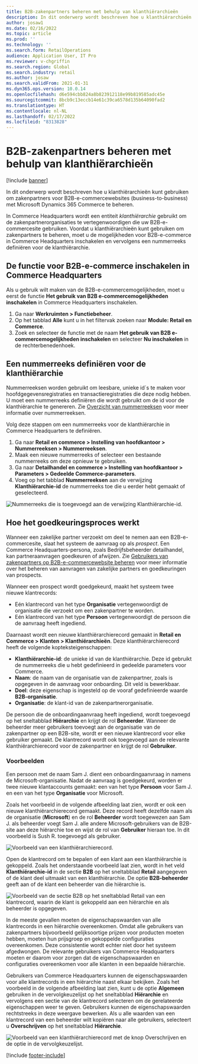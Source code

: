 ```yaml
---
title: B2B-zakenpartners beheren met behulp van klanthiërarchieën
description: In dit onderwerp wordt beschreven hoe u klanthiërarchieën kunt gebruiken om zakenpartners voor B2B-e-commercewebsites (business-to-business) met Microsoft Dynamics 365 Commerce te beheren.
author: josaw1
ms.date: 02/16/2022
ms.topic: article
ms.prod: ''
ms.technology: ''
ms.search.form: RetailOperations
audience: Application User, IT Pro
ms.reviewer: v-chgriffin
ms.search.region: Global
ms.search.industry: retail
ms.author: josaw
ms.search.validFrom: 2021-01-31
ms.dyn365.ops.version: 10.0.14
ms.openlocfilehash: d6e594cbb824a8b823912118e99b819585adc45e
ms.sourcegitcommit: 8bcb9c13eccb14e61c39ca6578d135b64090fad2
ms.translationtype: HT
ms.contentlocale: nl-NL
ms.lasthandoff: 02/17/2022
ms.locfileid: "8313828"
---
```

# <a name="manage-b2b-business-partners-using-customer-hierarchies"></a>B2B-zakenpartners beheren met behulp van klanthiërarchieën

[!include [banner](../../includes/banner.md)]

In dit onderwerp wordt beschreven hoe u klanthiërarchieën kunt gebruiken om zakenpartners voor B2B-e-commercewebsites (business-to-business) met Microsoft Dynamics 365 Commerce te beheren.

In Commerce Headquarters wordt een entiteit *klanthiërarchie* gebruikt om de zakenpartnerorganisaties te vertegenwoordigen die uw B2B-e-commercesite gebruiken. Voordat u klanthiërarchieën kunt gebruiken om zakenpartners te beheren, moet u de mogelijkheden voor B2B-e-commerce in Commerce Headquarters inschakelen en vervolgens een nummerreeks definiëren voor de klanthiërarchie.

## <a name="enable-the-b2b-e-commerce-feature-in-commerce-headquarters"></a>De functie voor B2B-e-commerce inschakelen in Commerce Headquarters

Als u gebruik wilt maken van de B2B-e-commercemogelijkheden, moet u eerst de functie **Het gebruik van B2B e-commercemogelijkheden inschakelen** in Commerce Headquarters inschakelen.

1. Ga naar **Werkruimten \> Functiebeheer**.
1. Op het tabblad **Alle** kunt u in het filtervak zoeken naar **Module: Retail en Commerce**.
1. Zoek en selecteer de functie met de naam **Het gebruik van B2B e-commercemogelijkheden inschakelen** en selecteer **Nu inschakelen** in de rechterbenedenhoek.

## <a name="define-a-number-sequence-for-the-customer-hierarchy"></a>Een nummerreeks definiëren voor de klanthiërarchie

Nummerreeksen worden gebruikt om leesbare, unieke id´s te maken voor hoofdgegevensregistraties en transactieregistraties die deze nodig hebben. U moet een nummerreeks definiëren die wordt gebruikt om de id voor de klanthiërarchie te genereren. Zie [Overzicht van nummerreeksen](/dynamics365/fin-ops-core/fin-ops/organization-administration/number-sequence-overview) voor meer informatie over nummerreeksen.

Volg deze stappen om een nummerreeks voor de klanthiërarchie in Commerce Headquarters te definiëren.

1. Ga naar **Retail en commerce \> Instelling van hoofdkantoor \> Nummerreeksen \> Nummerreeksen**.
1. Maak een nieuwe nummerreeks of selecteer een bestaande nummerreeks om deze opnieuw te gebruiken.
1. Ga naar **Detailhandel en commerce \> Instelling van hoofdkantoor \> Parameters \> Gedeelde Commerce-parameters**.
1. Voeg op het tabblad **Nummerreeksen** aan de verwijzing **Klanthiërarchie-id** de nummerreeks toe die u eerder hebt gemaakt of geselecteerd.

![Nummerreeks die is toegevoegd aan de verwijzing Klanthiërarchie-id.](../media/NumberSequenceCustHierarchy.png)

## <a name="how-the-approval-process-works"></a>Hoe het goedkeuringsproces werkt

Wanneer een zakelijke partner verzoekt om deel te nemen aan een B2B-e-commercesite, slaat het systeem de aanvraag op als *prospect*. Een Commerce Headquarters-persona, zoals Bedrijfsbeheerder detailhandel, kan partneraanvragen goedkeuren of afwijzen. Zie [Gebruikers van zakenpartners op B2B-e-commercewebsite beheren](manage-b2b-users.md) voor meer informatie over het beheren van aanvragen van zakelijke partners en goedkeuringen van prospects.

Wanneer een prospect wordt goedgekeurd, maakt het systeem twee nieuwe klantrecords:

- Eén klantrecord van het type **Organisatie** vertegenwoordigt de organisatie die verzoekt om een zakenpartner te worden.
- Eén klantrecord van het type **Persoon** vertegenwoordigt de persoon die de aanvraag heeft ingediend.

Daarnaast wordt een nieuwe klanthiërarchierecord gemaakt in **Retail en Commerce \> Klanten \> Klanthiërarchieën**. Deze klanthiërarchierecord heeft de volgende kopteksteigenschappen:

- **Klanthiërarchie-id**: de unieke id van de klanthiërarchie. Deze id gebruikt de nummerreeks die u hebt gedefinieerd in gedeelde parameters voor Commerce.
- **Naam**: de naam van de organisatie van de zakenpartner, zoals is opgegeven in de aanvraag voor onboarding. Dit veld is bewerkbaar.
- **Doel**: deze eigenschap is ingesteld op de vooraf gedefinieerde waarde **B2B-organisatie**.
- **Organisatie**: de klant-id van de zakenpartnerorganisatie.

De persoon die de onboardingaanvraag heeft ingediend, wordt toegevoegd op het sneltabblad **Hiërarchie** en krijgt de rol **Beheerder**. Wanneer de beheerder meer gebruikers toevoegt aan de organisatie van de zakenpartner op een B2B-site, wordt er een nieuwe klantrecord voor elke gebruiker gemaakt. De klantrecord wordt ook toegevoegd aan de relevante klanthiërarchierecord voor de zakenpartner en krijgt de rol **Gebruiker**.

### <a name="examples"></a>Voorbeelden

Een persoon met de naam Sam J. dient een onboardingaanvraag in namens de Microsoft-organisatie. Nadat de aanvraag is goedgekeurd, worden er twee nieuwe klantaccounts gemaakt: een van het type **Persoon** voor Sam J. en een van het type **Organisatie** voor Microsoft.

Zoals het voorbeeld in de volgende afbeelding laat zien, wordt er ook een nieuwe klanthiërarchierecord gemaakt. Deze record heeft dezelfde naam als de organisatie (**Microsoft**) en de rol **Beheerder** wordt toegewezen aan Sam J. als beheerder voegt Sam J. alle andere Microsoft-gebruikers van de B2B-site aan deze hiërarchie toe en wijst de rol van **Gebruiker** hieraan toe. In dit voorbeeld is Sush R. toegevoegd als gebruiker.

![Voorbeeld van een klanthiërarchierecord.](../media/CustomerHierarchy2.png)

Open de klantrecord om te bepalen of een klant aan een klanthiërarchie is gekoppeld. Zoals het onderstaande voorbeeld laat zien, wordt in het veld **Klanthiërarchie-id** in de sectie **B2B** op het sneltabblad **Retail** aangegeven of de klant deel uitmaakt van een klanthiërarchie. De optie **B2B-beheerder** geeft aan of de klant een beheerder van die hiërarchie is.

![Voorbeeld van de sectie B2B op het sneltabblad Retail van een klantrecord, waarin de klant is gekoppeld aan een hiërarchie en als beheerder is opgegeven.](../media/CustomerHierarchyMapping2.png)

In de meeste gevallen moeten de eigenschapswaarden van alle klantrecords in een hiërarchie overeenkomen. Omdat alle gebruikers van zakenpartners bijvoorbeeld gelijksoortige prijzen voor producten moeten hebben, moeten hun prijsgroep en gekoppelde configuraties overeenkomen. Deze consistentie wordt echter niet door het systeem afgedwongen. De relevante gebruikers van Commerce Headquarters moeten er daarom voor zorgen dat de eigenschapswaarden en configuraties overeenkomen voor alle klanten in een bepaalde hiërarchie.

Gebruikers van Commerce Headquarters kunnen de eigenschapswaarden voor alle klantrecords in een hiërarchie naast elkaar bekijken. Zoals het voorbeeld in de volgende afbeelding laat zien, kunt u de optie **Algemeen** gebruiken in de vervolgkeuzelijst op het sneltabblad **Hiërarchie** en vervolgens een sectie van de klantrecord selecteren om de gerelateerde eigenschappen weer te geven. Gebruikers kunnen de eigenschapswaarden rechtstreeks in deze weergave bewerken. Als u alle waarden van een klantrecord van een beheerder wilt kopiëren naar alle gebruikers, selecteert u **Overschrijven** op het sneltabblad **Hiërarchie**.

![Voorbeeld van een klanthiërarchierecord met de knop Overschrijven en de optie in de vervolgkeuzelijst.](../media/HierarchyDetails2.png)

[!include [footer-include](../../includes/footer-banner.md)]

